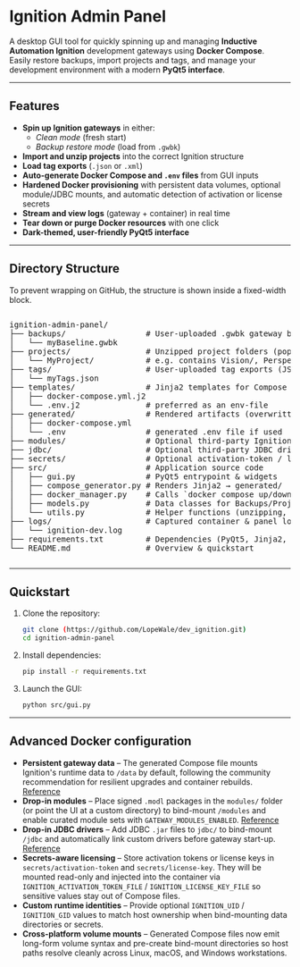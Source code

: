# Ignition Admin Panel

A desktop GUI tool for quickly spinning up and managing **Inductive Automation Ignition** development gateways using **Docker Compose**.  
Easily restore backups, import projects and tags, and manage your development environment with a modern **PyQt5 interface**.

---

## Features

- **Spin up Ignition gateways** in either:
  - *Clean mode* (fresh start)
  - *Backup restore mode* (load from `.gwbk`)
- **Import and unzip projects** into the correct Ignition structure
- **Load tag exports** (`.json` or `.xml`)
- **Auto-generate Docker Compose and `.env` files** from GUI inputs
- **Hardened Docker provisioning** with persistent data volumes, optional module/JDBC mounts, and automatic detection of activation or license secrets
- **Stream and view logs** (gateway + container) in real time
- **Tear down or purge Docker resources** with one click
- **Dark-themed, user-friendly PyQt5 interface**

---

## Directory Structure

To prevent wrapping on GitHub, the structure is shown inside a fixed-width block.

<div style="overflow-x: auto; white-space: nowrap;">

<pre>
ignition-admin-panel/
├── backups/                 # User-uploaded .gwbk gateway backups
│   └── myBaseline.gwbk
├── projects/                # Unzipped project folders (populated by GUI)
│   └── MyProject/           # e.g. contains Vision/, Perspective/, scripts/, etc.
├── tags/                    # User-uploaded tag exports (JSON or XML)
│   └── myTags.json
├── templates/               # Jinja2 templates for Compose & env
│   ├── docker-compose.yml.j2
│   └── .env.j2              # preferred as an env-file
├── generated/               # Rendered artifacts (overwritten each run)
│   ├── docker-compose.yml
│   └── .env                 # generated .env file if used
├── modules/                 # Optional third-party Ignition modules (.modl)
├── jdbc/                    # Optional third-party JDBC drivers (.jar)
├── secrets/                 # Optional activation-token / license-key files
├── src/                     # Application source code
│   ├── gui.py               # PyQt5 entrypoint & widgets
│   ├── compose_generator.py # Renders Jinja2 → generated/
│   ├── docker_manager.py    # Calls `docker compose up/down`, streams logs
│   ├── models.py            # Data classes for Backups/Projects/Tags
│   └── utils.py             # Helper functions (unzipping, file ops)
├── logs/                    # Captured container & panel logs
│   └── ignition-dev.log
├── requirements.txt         # Dependencies (PyQt5, Jinja2, docker-py, PyYAML, etc.)
└── README.md                # Overview & quickstart
</pre>

</div>

---

## Quickstart

1. Clone the repository:
   ```bash
   git clone (https://github.com/LopeWale/dev_ignition.git)
   cd ignition-admin-panel
   ```
2. Install dependencies:
   ```bash
   pip install -r requirements.txt
   ```
3. Launch the GUI:
   ```bash
   python src/gui.py
   ```

---

## Advanced Docker configuration

- **Persistent gateway data** – The generated Compose file mounts Ignition's runtime data to `/data` by default, following the community recommendation for resilient upgrades and container rebuilds. [Reference](https://github.com/thirdgen88/ignition-docker/blob/main/docs/README.md#how-to-persist-gateway-data)
- **Drop-in modules** – Place signed `.modl` packages in the `modules/` folder (or point the UI at a custom directory) to bind-mount `/modules` and enable curated module sets with `GATEWAY_MODULES_ENABLED`. [Reference](https://github.com/thirdgen88/ignition-docker/blob/main/docs/README.md#how-to-enable-disable-default-modules)
- **Drop-in JDBC drivers** – Add JDBC `.jar` files to `jdbc/` to bind-mount `/jdbc` and automatically link custom drivers before gateway start-up. [Reference](https://github.com/thirdgen88/ignition-docker/blob/main/docs/README.md#how-to-integrate-third-party-jdbc-drivers)
- **Secrets-aware licensing** – Store activation tokens or license keys in `secrets/activation-token` and `secrets/license-key`. They will be mounted read-only and injected into the container via `IGNITION_ACTIVATION_TOKEN_FILE` / `IGNITION_LICENSE_KEY_FILE` so sensitive values stay out of Compose files.
- **Custom runtime identities** – Provide optional `IGNITION_UID` / `IGNITION_GID` values to match host ownership when bind-mounting data directories or secrets.
- **Cross-platform volume mounts** – Generated Compose files now emit long-form volume syntax and pre-create bind-mount directories so host paths resolve cleanly across Linux, macOS, and Windows workstations.
